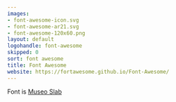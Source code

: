 ```yaml
---
images:
- font-awesome-icon.svg
- font-awesome-ar21.svg
- font-awesome-120x60.png
layout: default
logohandle: font-awesome
skipped: 0
sort: font awesome
title: Font Awesome
website: https://fortawesome.github.io/Font-Awesome/
---
```


Font is [Museo Slab](http://www.exljbris.com/museoslab.html)